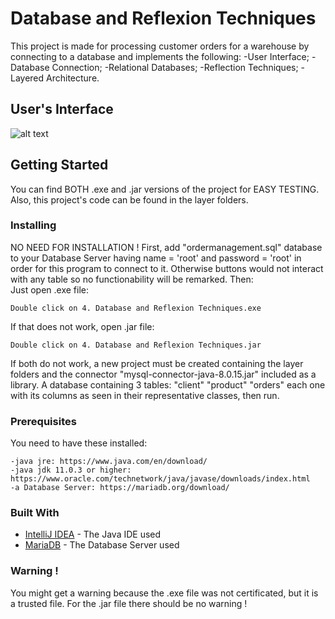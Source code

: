 # Database and Reflexion Techniques
This project is made for processing customer orders for a warehouse by connecting to a database and implements the following: -User Interface; -Database Connection; -Relational Databases; -Reflection Techniques; -Layered Architecture.

## User's Interface
![alt text](https://github.com/DanutGavrus/Java-Applications/blob/master/0.%20User%20Interfaces/4.%20Database%20and%20Reflexion%20Techniques.png)

## Getting Started
You can find BOTH .exe and .jar versions of the project for EASY TESTING. Also, this project's code can be found in the layer folders.

### Installing
NO NEED FOR INSTALLATION ! First, add "ordermanagement.sql" database to your Database Server having name = 'root' and password = 'root' in order for this program to connect to it. Otherwise buttons would not interact with any table so no functionability will be remarked. Then:<br/>
Just open .exe file:
```
Double click on 4. Database and Reflexion Techniques.exe
```
If that does not work, open .jar file:
```
Double click on 4. Database and Reflexion Techniques.jar
```
If both do not work, a new project must be created containing the layer folders and the connector "mysql-connector-java-8.0.15.jar" included as a library. A database containing 3 tables: "client" "product" "orders" each one with its columns as seen in their representative classes, then run.

### Prerequisites
You need to have these installed:
```
-java jre: https://www.java.com/en/download/
-java jdk 11.0.3 or higher: https://www.oracle.com/technetwork/java/javase/downloads/index.html
-a Database Server: https://mariadb.org/download/
```

### Built With
* [IntelliJ IDEA](https://www.jetbrains.com/idea/) - The Java IDE used
* [MariaDB](https://mariadb.org/) - The Database Server used

### Warning !
You might get a warning because the .exe file was not certificated, but it is a trusted file. For the .jar file there should be no warning !